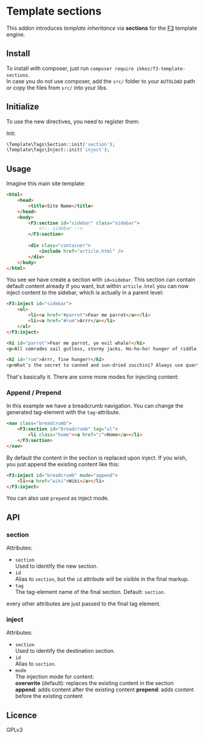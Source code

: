 # Template sections

This addon introduces *template inheritance* via **sections** for the [F3](https://github.com/bcosca/fatfree) template engine.

## Install

To install with composer, just run `composer require ikkez/f3-template-sections`.  
In case you do not use composer, add the `src/` folder to your `AUTOLOAD` path or copy the files from `src/` into your libs.


## Initialize

To use the new directives, you need to register them:

Init:

```php
\Template\Tags\Section::init('section');
\Template\Tags\Inject::init('inject');
```



## Usage

Imagine this main site template:


```html
<html>
	<head>
		<title>Site Name</title>
	</head>
	<body>
		<F3:section id="sidebar" class="sidebar">
			<!-- sidebar -->
		</F3:section>
	
		<div class="container">
			<include href="article.html" />
		</div>
	</body>
</html>
```

You see we have create a section with `id=sidebar`. This section can contain default content already if you want, 
but within `article.html` you can now inject content to the sidebar, which is actually in a parent level:

```html
<F3:inject id="sidebar">
	<ul>
		<li><a href="#parrot">Fear me parrot</a></li>
		<li><a href="#rum">Arrr</a></li>
	</ul>
</F3:inject>

<h1 id="parrot">Fear me parrot, ye evil whale!</h1>
<p>All comrades sail gutless, stormy jacks. Ho-ho-ho! hunger of riddle.</p>

<h2 id="rum">Arrr, fine hunger!</h2>
<p>What’s the secret to canned and sun-dried zucchini? Always use quartered rum.</p>
```

That's basically it. There are some more modes for injecting content:

### Append / Prepend

In this example we have a breadcrumb navigation. You can change the generated tag-element with the `tag`-attribute.

```html
<nav class="breadcrumb">
	<F3:section id="breadcrumb" tag="ul">
		<li class="home"><a href="/">Home</a></li>
	</F3:section>
</nav>
```

By default the content in the section is replaced upon inject. If you wish, you just append the existing content like this:


```html
<F3:inject id="breadcrumb" mode="append">
	<li><a href="wiki">Wiki</a></li>
</F3:inject>
```

You can also use `prepend` as inject mode. 


## API



### section

Attributes:

*  `section`  
	Used to identify the new section.
*  `id`  
	Alias to `section`, but the `id` attribute will be visible in the final markup.
*	`tag`  
	The tag-element name of the final section. Default: `section`.

every other attributes are just passed to the final tag element.

### inject

Attributes:

*  `section`  
	Used to identify the destination section.
*  `id`  
	Alias to `section`.
*  `mode`  
	The injection mode for content:  
	**overwrite** (default): replaces the existing content in the section  
	**append**: adds content after the existing content
	**prepend**: adds content before the existing content



## Licence

GPLv3


